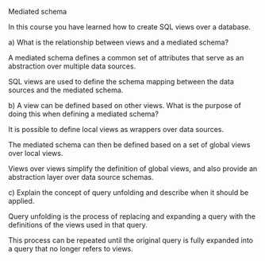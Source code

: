

Mediated schema


In this course you have learned how to create SQL views over a database.

a) What is the relationship between views and a mediated schema?

A mediated schema defines a common set of attributes that serve as an abstraction over multiple data sources.

SQL views are used to define the schema mapping between the data sources and the mediated schema.

b) A view can be defined based on other views. What is the purpose of doing this when defining a mediated schema?

It is possible to define local views as wrappers over data sources.

The mediated schema can then be defined based on a set of global views over local views.

Views over views simplify the definition of global views, and also provide an abstraction layer over data source schemas.

c) Explain the concept of query unfolding and describe when it should be applied.

Query unfolding is the process of replacing and expanding a query with the definitions of the views used in that query.

This process can be repeated until the original query is fully expanded into a query that no longer refers to views.

